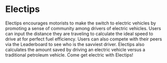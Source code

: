 # Electips
Electips encourages motorists to make the switch to electric vehicles by promoting a sense of community among drivers of electric vehicles. Users can input the distance they are traveling to calculate the ideal speed to drive at for perfect fuel efficiency. Users can also compete with their peers via the Leaderboard to see who is the savviest driver. Electips also calculates the amount saved by driving an electric vehicle versus a traditional petroleum vehicle.
Come get electric with Electips!
